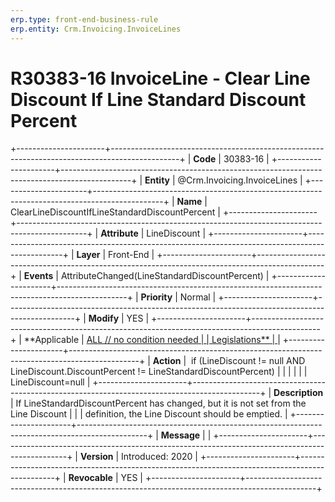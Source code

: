 ```yaml
---
erp.type: front-end-business-rule
erp.entity: Crm.Invoicing.InvoiceLines
---
```


# R30383-16 InvoiceLine - Clear Line Discount If Line Standard Discount Percent
+----------------------+-----------------------------------------------------------------------------------------------+
| **Code**             | 30383-16                                                                                      |
+----------------------+-----------------------------------------------------------------------------------------------+
| **Entity**           | @Crm.Invoicing.InvoiceLines                                                                                   |
+----------------------+-----------------------------------------------------------------------------------------------+
| **Name**             | ClearLineDiscountIfLineStandardDiscountPercent                                                |
+----------------------+-----------------------------------------------------------------------------------------------+
| **Attribute**        | LineDiscount                                                                                  |
+----------------------+-----------------------------------------------------------------------------------------------+
| **Layer**            | Front-End                                                                                     |
+----------------------+-----------------------------------------------------------------------------------------------+
| **Events**           | AttributeChanged(LineStandardDiscountPercent)                                                 |
+----------------------+-----------------------------------------------------------------------------------------------+
| **Priority**         | Normal                                                                                        |
+----------------------+-----------------------------------------------------------------------------------------------+
| **Modify**           | YES                                                                                           |
+----------------------+-----------------------------------------------------------------------------------------------+
| **Applicable         | [ALL // no condition needed                                                                   |
| Legislations**       | ](https://confluence.erp.net/display/techdoc/Country+Specific+Functionality)                  |
+----------------------+-----------------------------------------------------------------------------------------------+
| **Action**           |  if (LineDiscount != null AND LineDiscount.DiscountPercent != LineStandardDiscountPercent)    |
|                      |                                                                                               |
|                      | LineDiscount=null                                                                             |
+----------------------+-----------------------------------------------------------------------------------------------+
| **Description**      | If LineStandardDiscountPercent has changed, but it is not set from the Line Discount          |
|                      | definition, the Line Discount should be emptied.                                              |
+----------------------+-----------------------------------------------------------------------------------------------+
| **Message**          |                                                                                               |
+----------------------+-----------------------------------------------------------------------------------------------+
| **Version**          | Introduced: 2020                                                                              |
+----------------------+-----------------------------------------------------------------------------------------------+
| **Revocable**        | YES                                                                                           |
+----------------------+-----------------------------------------------------------------------------------------------+

  

  

  
